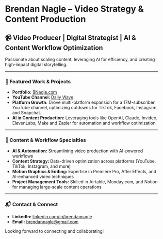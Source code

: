 # Brendan Nagle – Video Strategy & Content Production

## 📹 Video Producer | Digital Strategist | AI & Content Workflow Optimization  
Passionate about scaling content, leveraging AI for efficiency, and creating high-impact digital storytelling.

---

### 🔗 Featured Work & Projects
- **Portfolio:** [BNagle.com](https://www.BNagle.com)  
- **YouTube Channel:** [Daily Wave](https://www.youtube.com/@DailyWave)  
- **Platform Growth:** Drove multi-platform expansion for a 17M-subscriber YouTube channel, optimizing cutdowns for TikTok, Facebook, Instagram, and Snapchat.
- **AI in Content Production:** Leveraging tools like OpenAI, Claude, Invideo, ElevenLabs, Make and Zapier for automation and workflow optimization  

---

### 🚀 Content & Workflow Specialties
- **AI & Automation:** Streamlining video production with AI-powered workflows  
- **Content Strategy:** Data-driven optimization across platforms (YouTube, TikTok, Instagram, and more)  
- **Motion Graphics & Editing:** Expertise in Premiere Pro, After Effects, and AI-enhanced video techniques  
- **Project Management Tools:** Skilled in Airtable, Monday.com, and Notion for managing large-scale content operations  

---

### 📬 Contact & Connect
- **LinkedIn:** [linkedin.com/in/brendannagle](https://www.linkedin.com/in/brendannagle)  
- **Email:** brendannagle@gmail.com  

Looking forward to connecting and collaborating!
